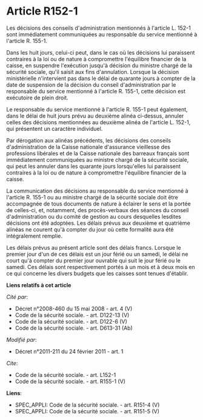# Article R152-1

Les décisions des conseils d'administration mentionnés à l'article L. 152-1 sont immédiatement communiquées au responsable du
service mentionné à l'article R. 155-1. 

Dans les huit jours, celui-ci peut, dans le cas où les décisions lui paraissent contraires à la loi ou de nature à
compromettre l'équilibre financier de la caisse, en suspendre l'exécution jusqu'à décision du ministre chargé de la sécurité
sociale, qu'il saisit aux fins d'annulation. Lorsque la décision ministérielle n'intervient pas dans le délai de quarante
jours à compter de la date de suspension de la décision du conseil d'administration par le responsable du service mentionné à
l'article R. 155-1, cette décision est exécutoire de plein droit. 

Le responsable du service mentionné à l'article R. 155-1 peut également, dans le délai de huit jours prévu au deuxième alinéa
ci-dessus, annuler celles des décisions mentionnées au deuxième alinéa de l'article L. 152-1, qui présentent un caractère
individuel. 

Par dérogation aux alinéas précédents, les décisions des conseils d'administration de la Caisse nationale d'assurance
vieillesse des professions libérales et de la Caisse nationale des barreaux français sont immédiatement communiquées au
ministre chargé de la sécurité sociale, qui peut les annuler dans les quarante jours lorsqu'elles lui paraissent contraires à
la loi ou de nature à compromettre l'équilibre financier de la caisse. 

La communication des décisions au responsable du service mentionné à l'article R. 155-1 ou au ministre chargé de la sécurité
sociale doit être accompagnée de tous documents de nature à éclairer le sens et la portée de celles-ci, et, notamment, des
procès-verbaux des séances du conseil d'administration ou du comité de gestion au cours desquelles lesdites décisions ont été
adoptées. Les délais prévus aux deuxième et quatrième alinéas ne courent qu'à compter du jour où cette formalité aura été
intégralement remplie. 

Les délais prévus au présent article sont des délais francs. Lorsque le premier jour d'un de ces délais est un jour férié ou
un samedi, le délai ne court qu'à compter du premier jour ouvrable qui suit le jour férié ou le samedi. Ces délais sont
respectivement portés à un mois et à deux mois en ce qui concerne les divers budgets que les caisses sont tenues d'établir.

**Liens relatifs à cet article**

_Cité par_:

  - Décret n°2008-460 du 15 mai 2008 - art. 4 (V)
  - Code de la sécurité sociale. - art. D122-13 (V)
  - Code de la sécurité sociale. - art. D122-6 (V)
  - Code de la sécurité sociale. - art. D613-31 (Ab)

_Modifié par_:

  - Décret n°2011-211 du 24 février 2011 - art. 1

_Cite_:

  - Code de la sécurité sociale. - art. L152-1
  - Code de la sécurité sociale. - art. R155-1 (V)

**Liens**:

  - SPEC_APPLI: Code de la sécurité sociale. - art. R151-4 (V)
  - SPEC_APPLI: Code de la sécurité sociale. - art. R151-5 (V)
